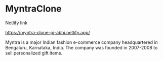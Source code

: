 # MyntraClone

Netlify link

https://myntra-clone-pj-abhi.netlify.app/


Myntra is a major Indian fashion e-commerce company headquartered in Bengaluru, Karnataka, India. 
The company was founded in 2007-2008 to sell personalized gift items.
